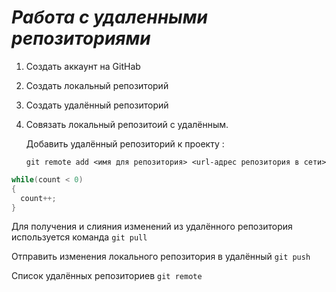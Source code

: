 # ***Работа с удаленными репозиториями***

1. Создать аккаунт на GitHab
2. Создать локальный репозиторий
3. Создать удалённый репозиторий
4. Совязать локальный репозитоий с удалённым.

   Добавить удалённый репозиторий к проекту :
   ```
   git remote add <имя для репозитория> <url-адрес репозитория в сети>
   ```
```C#
while(count < 0)
{
  count++;
}
```



Для получения и слияния изменений из удалённого репозитория используется команда `git pull`

Отправить изменения локального репозитория в удалённый `git push`

Список удалённых репозиториев `git remote`
